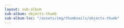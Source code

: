 ```yaml
---
layout: sub-album
sub-album: objects-thumb
sub-album-loc: "/assets/img/thumbnails/objects-thumb"
---
```

